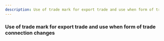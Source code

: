 ```yaml
---
description: Use of trade mark for export trade and use when form of trade connection changes
---
```


### Use of trade mark for export trade and use when form of trade connection changes

